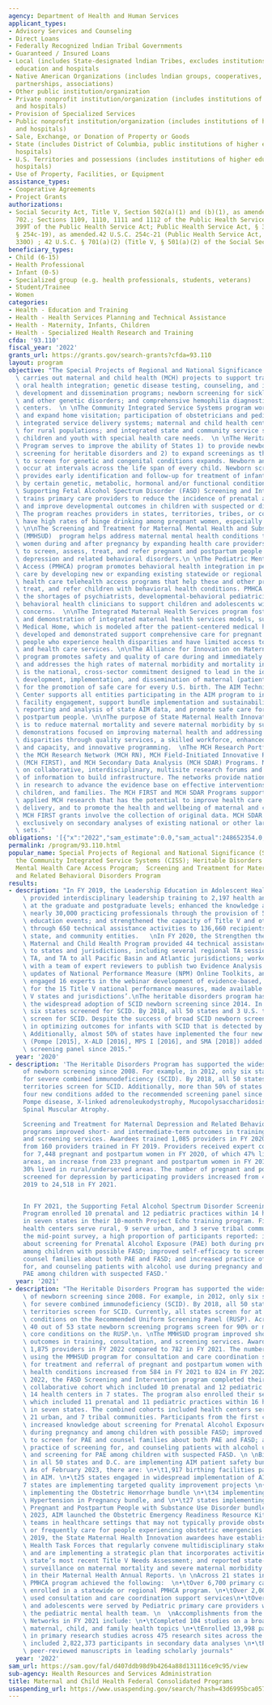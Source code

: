 ```yaml
---
agency: Department of Health and Human Services
applicant_types:
- Advisory Services and Counseling
- Direct Loans
- Federally Recognized lndian Tribal Governments
- Guaranteed / Insured Loans
- Local (includes State-designated lndian Tribes, excludes institutions of higher
  education and hospitals
- Native American Organizations (includes lndian groups, cooperatives, corporations,
  partnerships, associations)
- Other public institution/organization
- Private nonprofit institution/organization (includes institutions of higher education
  and hospitals)
- Provision of Specialized Services
- Public nonprofit institution/organization (includes institutions of higher education
  and hospitals)
- Sale, Exchange, or Donation of Property or Goods
- State (includes District of Columbia, public institutions of higher education and
  hospitals)
- U.S. Territories and possessions (includes institutions of higher education and
  hospitals)
- Use of Property, Facilities, or Equipment
assistance_types:
- Cooperative Agreements
- Project Grants
authorizations:
- Social Security Act, Title V, Section 502(a)(1) and (b)(1), as amended; 42 U.S.C.
  702.; Sections 1109, 1110, 1111 and 1112 of the Public Health Service Act and Section
  399T of the Public Health Service Act; Public Health Service Act, § 330M (42 U.S.C.
  § 254c-19), as amended.42 U.S.C. 254c-21 (Public Health Service Act, Title III Section
  330O) ; 42 U.S.C. § 701(a)(2) (Title V, § 501(a)(2) of the Social Security Act).
beneficiary_types:
- Child (6-15)
- Health Professional
- Infant (0-5)
- Specialized group (e.g. health professionals, students, veterans)
- Student/Trainee
- Women
categories:
- Health - Education and Training
- Health - Health Services Planning and Technical Assistance
- Health - Maternity, Infants, Children
- Health - Specialized Health Research and Training
cfda: '93.110'
fiscal_year: '2022'
grants_url: https://grants.gov/search-grants?cfda=93.110
layout: program
objective: "The Special Projects of Regional and National Significance Program (SPRANS)\
  \ carries out maternal and child health (MCH) projects to support training and research;\
  \ oral health integration; genetic disease testing, counseling, and information\
  \ development and dissemination programs; newborn screening for sickle cell anemia\
  \ and other genetic disorders; and comprehensive hemophilia diagnostic and treatment\
  \ centers.  \n \nThe Community Integrated Service Systems program works to develop\
  \ and expand home visitation; participation of obstetricians and pediatricians;\
  \ integrated service delivery systems; maternal and child health centers; services\
  \ for rural populations; and integrated state and community service systems for\
  \ children and youth with special health care needs.  \n \nThe Heritable Disorders\
  \ Program serves to improve the ability of States 1) to provide newborn and child\
  \ screening for heritable disorders and 2) to expand screenings as the capacity\
  \ to screen for genetic and congenital conditions expands. Newborn and child screenings\
  \ occur at intervals across the life span of every child. Newborn screening universally\
  \ provides early identification and follow-up for treatment of infants affected\
  \ by certain genetic, metabolic, hormonal and/or functional conditions. \n \nThe\
  \ Supporting Fetal Alcohol Spectrum Disorder (FASD) Screening and Intervention program\
  \ trains primary care providers to reduce the incidence of prenatal alcohol exposure\
  \ and improve developmental outcomes in children with suspected or diagnosed FASDs.\
  \ The program reaches providers in states, territories, tribes, or communities that\
  \ have high rates of binge drinking among pregnant women, especially in rural areas.\
  \ \n\nThe Screening and Treatment for Maternal Mental Health and Substance Use Disorders\
  \ (MMHSUD)  program helps address maternal mental health conditions that affect\
  \ women during and after pregnancy by expanding health care providers’ capacity\
  \ to screen, assess, treat, and refer pregnant and postpartum people for maternal\
  \ depression and related behavioral disorders.\n \nThe Pediatric Mental Health Care\
  \ Access (PMHCA) program promotes behavioral health integration in pediatric primary\
  \ care by developing new or expanding existing statewide or regional pediatric mental\
  \ health care telehealth access programs that help these and other providers diagnose,\
  \ treat, and refer children with behavioral health conditions. PMHCA works to address\
  \ the shortages of psychiatrists, developmental-behavioral pediatricians, and other\
  \ behavioral health clinicians to support children and adolescents with behavioral\
  \ concerns.  \n\nThe Integrated Maternal Health Services program fosters the development\
  \ and demonstration of integrated maternal health services models, such as the Maternity\
  \ Medical Home, which is modeled after the patient-centered medical home. The models\
  \ developed and demonstrated support comprehensive care for pregnant and postpartum\
  \ people who experience health disparities and have limited access to basic social\
  \ and health care services. \n\nThe Alliance for Innovation on Maternal Health (AIM)\
  \ program promotes safety and quality of care during and immediately after childbirth\
  \ and addresses the high rates of maternal morbidity and mortality in the U.S. It\
  \ is the national, cross-sector commitment designed to lead in the identification,\
  \ development, implementation, and dissemination of maternal (patient) safety bundles\
  \ for the promotion of safe care for every U.S. birth. The AIM Technical Assistance\
  \ Center supports all entities participating in the AIM program to increase birthing\
  \ facility engagement, support bundle implementation and sustainability, manage\
  \ reporting and analysis of state AIM data, and promote safe care for pregnant and\
  \ postpartum people. \n\nThe purpose of State Maternal Health Innovation program\
  \ is to reduce maternal mortality and severe maternal morbidity by supporting state-led\
  \ demonstrations focused on improving maternal health and addressing maternal health\
  \ disparities through quality services, a skilled workforce, enhanced data quality\
  \ and capacity, and innovative programming.  \nThe MCH Research Portfolio includes\
  \ the MCH Research Network (MCH RN), MCH Field-Initiated Innovative Research Studies\
  \ (MCH FIRST), and MCH Secondary Data Analysis (MCH SDAR) Programs. MCH RNs focus\
  \ on collaborative, interdisciplinary, multisite research forums and dissemination\
  \ of information to build infrastructure. The networks provide national leadership\
  \ in research to advance the evidence base on effective interventions for mothers,\
  \ children, and families. The MCH FIRST and MCH SDAR Programs support investigator-initiated\
  \ applied MCH research that has the potential to improve health care services and\
  \ delivery, and to promote the health and wellbeing of maternal and child populations.\
  \ MCH FIRST grants involve the collection of original data. MCH SDAR grants focus\
  \ exclusively on secondary analyses of existing national or other large-scale data\
  \ sets."
obligations: '[{"x":"2022","sam_estimate":0.0,"sam_actual":248652354.0,"usa_spending_actual":259881098.89},{"x":"2023","sam_estimate":356529439.0,"sam_actual":0.0,"usa_spending_actual":374832004.15},{"x":"2024","sam_estimate":294129509.0,"sam_actual":0.0,"usa_spending_actual":322024945.83}]'
permalink: /program/93.110.html
popular_name: Special Projects of Regional and National Significance (SPRANS), including
  the Community Integrated Service Systems (CISS); Heritable Disorders Program; Pediatric
  Mental Health Care Access Program;  Screening and Treatment for Maternal Depression
  and Related Behavioral Disorders Program
results:
- description: "In FY 2019, the Leadership Education in Adolescent Health (LEAH) program\
    \ provided interdisciplinary leadership training to 2,197 health and related professionals\
    \ at the graduate and postgraduate levels; enhanced the knowledge and skills of\
    \ nearly 30,000 practicing professionals through the provision of 538 continuing\
    \ education events; and strengthened the capacity of Title V and other MCH partners\
    \ through 650 technical assistance activities to 136,660 recipients in local,\
    \ state, and community entities.   \nIn FY 2020, the Strengthen the Evidence in\
    \ Maternal and Child Health Program provided 44 technical assistance (TA) sessions\
    \ to states and jurisdictions, including several regional TA sessions, topic-specific\
    \ TA, and TA to all Pacific Basin and Atlantic jurisdictions; worked extensively\
    \ with a team of expert reviewers to publish two Evidence Analysis Reports, for\
    \ updates of National Performance Measure (NPM) Online Toolkits, and for TA requests;\
    \ engaged 16 experts in the webinar development of evidence-based, informed strategies\
    \ for the 15 Title V national performance measures, made available to all Title\
    \ V states and jurisdictions’.\nThe heritable disorders program has supported\
    \ the widespread adoption of SCID newborn screening since 2014. In 2012, only\
    \ six states screened for SCID. By 2018, all 50 states and 3 U.S. territories\
    \ screen for SCID. Despite the success of broad SCID newborn screening, gaps remain\
    \ in optimizing outcomes for infants with SCID that is detected by newborn screening.\
    \ Additionally, almost 50% of states have implemented the four new conditions\
    \ (Pompe [2015], X-ALD [2016], MPS I [2016], and SMA [2018]) added to the recommended\
    \ screening panel since 2015."
  year: '2020'
- description: 'The Heritable Disorders Program has supported the widespread adoption
    of newborn screening since 2008. For example, in 2012, only six states screened
    for severe combined immunodeficiency (SCID). By 2018, all 50 states and 3 U.S.
    territories screen for SCID. Additionally, more than 50% of states have implemented
    four new conditions added to the recommended screening panel since 2013, including
    Pompe disease, X-linked adrenoleukodystrophy, Mucopolysaccharidosis type I, and
    Spinal Muscular Atrophy.

    Screening and Treatment for Maternal Depression and Related Behavioral Disorders
    programs improved short- and intermediate-term outcomes in training, consultation,
    and screening services. Awardees trained 1,085 providers in FY 2020, an increase
    from 160 providers trained in FY 2019. Providers received expert consultation
    for 7,448 pregnant and postpartum women in FY 2020, of which 47% lived in rural/underserved
    areas, an increase from 233 pregnant and postpartum women in FY 2019, of which
    30% lived in rural/underserved areas. The number of pregnant and postpartum women
    screened for depression by participating providers increased from 4,053 in FY
    2019 to 24,518 in FY 2021.


    In FY 2021, the Supporting Fetal Alcohol Spectrum Disorder Screening and Intervention
    Program enrolled 10 prenatal and 12 pediatric practices within 14 health centers
    in seven states in their 10-month Project Echo training program. Five of the enrolled
    health centers serve rural, 9 serve urban, and 3 serve tribal communities. At
    the mid-point survey, a high proportion of participants reported: increased knowledge
    about screening for Prenatal Alcohol Exposure (PAE) both during pregnancy and
    among children with possible FASD; improved self-efficacy to screen for PAE and
    counsel families about both PAE and FASD; and increased practice of screening
    for, and counseling patients with alcohol use during pregnancy and screening for
    PAE among children with suspected FASD.'
  year: '2021'
- description: "The Heritable Disorders Program has supported the widespread adoption\
    \ of newborn screening since 2008. For example, in 2012, only six states screened\
    \ for severe combined immunodeficiency (SCID). By 2018, all 50 states and 3 U.S.\
    \ territories screen for SCID. Currently, all states screen for at least 31 core\
    \ conditions on the Recommended Uniform Screening Panel (RUSP). Across the U.S.,\
    \ 40 out of 53 state newborn screening programs screen for 90% or more of the\
    \ core conditions on the RUSP.\n. \nThe MMHSUD program improved short- and intermediate-term\
    \ outcomes in training, consultation, and screening services. Awardees trained\
    \ 1,875 providers in FY 2022 compared to 782 in FY 2021. The number of providers\
    \ using the MMHSUD program for consultation and care coordination support services\
    \ for treatment and referral of pregnant and postpartum women with behavioral\
    \ health conditions increased from 584 in FY 2021 to 824 in FY 2022. \n \nIn FY\
    \ 2022, the FASD Screening and Intervention program completed their first learning\
    \ collaborative cohort which included 10 prenatal and 12 pediatric practices within\
    \ 14 health centers in 7 states. The program also enrolled their second cohort\
    \ which included 11 prenatal and 11 pediatric practices within 16 health centers\
    \ in seven states. The combined cohorts included health centers serving 9 rural,\
    \ 21 urban, and 7 tribal communities. Participants from the first cohort reported\
    \ increased knowledge about screening for Prenatal Alcohol Exposure (PAE) both\
    \ during pregnancy and among children with possible FASD; improved self-efficacy\
    \ to screen for PAE and counsel families about both PAE and FASD; and increased\
    \ practice of screening for, and counseling patients with alcohol use during pregnancy\
    \ and screening for PAE among children with suspected FASD. \n \nBirthing facilities\
    \ in all 50 states and D.C. are implementing AIM patient safety bundles (PSBs).\
    \ As of February 2023, there are: \n•\t1,917 birthing facilities participating\
    \ in AIM. \n•\t25 states engaged in widespread implementation of AIM PSBs \n•\t\
    7 states are implementing targeted quality improvement projects \n•\t29 states\
    \ implementing the Obstetric Hemorrhage bundle \n•\t34 implementing the Severe\
    \ Hypertension in Pregnancy bundle, and \n•\t27 states implementing the Care for\
    \ Pregnant and Postpartum People with Substance Use Disorder bundle.   \nIn June\
    \ 2023, AIM launched the Obstetric Emergency Readiness Resource Kit, for use by\
    \ teams in healthcare settings that may not typically provide obstetric services\
    \ or frequently care for people experiencing obstetric emergencies. \n \nSince\
    \ 2019, the State Maternal Health Innovation awardees have established Maternal\
    \ Health Task Forces that regularly convene multidisciplinary stakeholders; created\
    \ and are implementing a strategic plan that incorporates activities from the\
    \ state’s most recent Title V Needs Assessment; and reported state-level data\
    \ surveillance on maternal mortality and severe maternal morbidity for three years\
    \ in their Maternal Health Annual Reports. \n \nAcross 21 states in FY 2021, the\
    \ PMHCA program achieved the following:  \n•\tOver 6,700 primary care providers\
    \ enrolled in a statewide or regional PMHCA program. \n•\tOver 2,000 providers\
    \ used consultation and care coordination support services\n•\tOver 8,200 children\
    \ and adolescents were served by Pediatric primary care providers who contacted\
    \ the pediatric mental health team. \n  \nAccomplishments from the MCH Research\
    \ Networks in FY 2021 include: \n•\tCompleted 104 studies on a broad range of\
    \ maternal, child, and family health topics \n•\tEnrolled 13,998 participants\
    \ in primary research studies across 475 research sites across the country, and\
    \ included 2,822,373 participants in secondary data analyses \n•\tPublished 75\
    \ peer-reviewed manuscripts in leading scholarly journals"
  year: '2022'
sam_url: https://sam.gov/fal/d407ddb98d9b4264a88d131116ce9c95/view
sub-agency: Health Resources and Services Administration
title: Maternal and Child Health Federal Consolidated Programs
usaspending_url: https://www.usaspending.gov/search/?hash=43d6995bca057e9553ba0861b6c8db42
---
```

